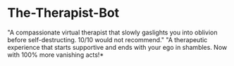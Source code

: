 # The-Therapist-Bot
"A compassionate virtual therapist that slowly gaslights you into oblivion before self-destructing. 10/10 would not recommend."
"A therapeutic experience that starts supportive and ends with your ego in shambles. Now with 100% more vanishing acts!*
